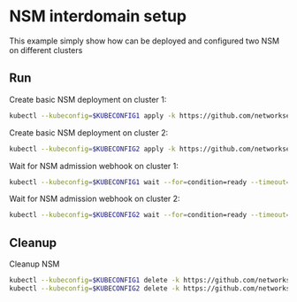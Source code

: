 # NSM interdomain setup


This example simply show how can be deployed and configured two NSM on different clusters

## Run

Create basic NSM deployment on cluster 1:

```bash
kubectl --kubeconfig=$KUBECONFIG1 apply -k https://github.com/networkservicemesh/deployments-k8s/examples/interdomain/nsm/cluster1?ref=07d5e2c5edb6a9c495c6dfd7c22cbc124d619830
```

Create basic NSM deployment on cluster 2:

```bash
kubectl --kubeconfig=$KUBECONFIG2 apply -k https://github.com/networkservicemesh/deployments-k8s/examples/interdomain/nsm/cluster2?ref=07d5e2c5edb6a9c495c6dfd7c22cbc124d619830
```

Wait for NSM admission webhook on cluster 1:

```bash
kubectl --kubeconfig=$KUBECONFIG1 wait --for=condition=ready --timeout=1m pod -n nsm-system -l app=admission-webhook-k8s
```

Wait for NSM admission webhook on cluster 2:

```bash
kubectl --kubeconfig=$KUBECONFIG2 wait --for=condition=ready --timeout=1m pod -n nsm-system -l app=admission-webhook-k8s
```

## Cleanup

Cleanup NSM
```bash
kubectl --kubeconfig=$KUBECONFIG1 delete -k https://github.com/networkservicemesh/deployments-k8s/examples/interdomain/nsm/cluster1?ref=07d5e2c5edb6a9c495c6dfd7c22cbc124d619830
kubectl --kubeconfig=$KUBECONFIG2 delete -k https://github.com/networkservicemesh/deployments-k8s/examples/interdomain/nsm/cluster2?ref=07d5e2c5edb6a9c495c6dfd7c22cbc124d619830
```
